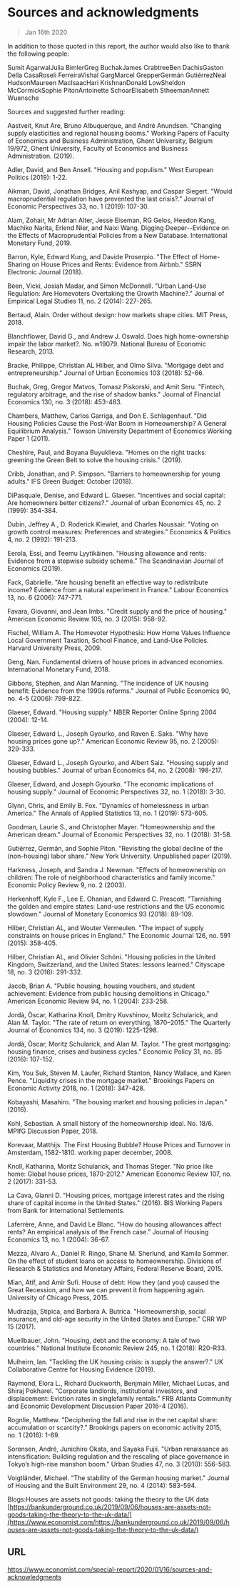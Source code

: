 # Sources and acknowledgments

> Jan 16th 2020

In addition to those quoted in this report, the author would also like to thank the following people:

Sumit AgarwalJulia BimlerGreg BuchakJames CrabtreeBen DachisGaston Della CasaRoseli FerreiraVishal GargMarcel GrepperGermán GutiérrezNeal HudsonMaureen MacIsaacHari KrishnanDonald LowSheldon McCormickSophie PitonAntoinette SchoarElisabeth StheemanAnnett Wuensche

Sources and suggested further reading:

Aastveit, Knut Are, Bruno Albuquerque, and André Anundsen. "Changing supply elasticities and regional housing booms." Working Papers of Faculty of Economics and Business Administration, Ghent University, Belgium 19/972, Ghent University, Faculty of Economics and Business Administration. (2019).

Adler, David, and Ben Ansell. "Housing and populism." West European Politics (2019): 1-22.

Aikman, David, Jonathan Bridges, Anil Kashyap, and Caspar Siegert. "Would macroprudential regulation have prevented the last crisis?." Journal of Economic Perspectives 33, no. 1 (2019): 107-30.

Alam, Zohair, Mr Adrian Alter, Jesse Eiseman, RG Gelos, Heedon Kang, Machiko Narita, Erlend Nier, and Naixi Wang. Digging Deeper--Evidence on the Effects of Macroprudential Policies from a New Database. International Monetary Fund, 2019.

Barron, Kyle, Edward Kung, and Davide Proserpio. "The Effect of Home-Sharing on House Prices and Rents: Evidence from Airbnb." SSRN Electronic Journal (2018).

Been, Vicki, Josiah Madar, and Simon McDonnell. "Urban Land‐Use Regulation: Are Homevoters Overtaking the Growth Machine?." Journal of Empirical Legal Studies 11, no. 2 (2014): 227-265.

Bertaud, Alain. Order without design: how markets shape cities. MIT Press, 2018.

Blanchflower, David G., and Andrew J. Oswald. Does high home-ownership impair the labor market?. No. w19079. National Bureau of Economic Research, 2013.

Bracke, Philippe, Christian AL Hilber, and Olmo Silva. "Mortgage debt and entrepreneurship." Journal of Urban Economics 103 (2018): 52-66.

Buchak, Greg, Gregor Matvos, Tomasz Piskorski, and Amit Seru. "Fintech, regulatory arbitrage, and the rise of shadow banks." Journal of Financial Economics 130, no. 3 (2018): 453-483.

Chambers, Matthew, Carlos Garriga, and Don E. Schlagenhauf. "Did Housing Policies Cause the Post-War Boom in Homeownership? A General Equilibrium Analysis." Towson University Department of Economics Working Paper 1 (2011).

Cheshire, Paul, and Boyana Buyuklieva. "Homes on the right tracks: greening the Green Belt to solve the housing crisis." (2019).

Cribb, Jonathan, and P. Simpson. "Barriers to homeownership for young adults." IFS Green Budget: October (2018).

DiPasquale, Denise, and Edward L. Glaeser. "Incentives and social capital: Are homeowners better citizens?." Journal of urban Economics 45, no. 2 (1999): 354-384.

Dubin, Jeffrey A., D. Roderick Kiewiet, and Charles Noussair. "Voting on growth control measures: Preferences and strategies." Economics & Politics 4, no. 2 (1992): 191-213.

Eerola, Essi, and Teemu Lyytikäinen. "Housing allowance and rents: Evidence from a stepwise subsidy scheme." The Scandinavian Journal of Economics (2019).

Fack, Gabrielle. "Are housing benefit an effective way to redistribute income? Evidence from a natural experiment in France." Labour Economics 13, no. 6 (2006): 747-771.

Favara, Giovanni, and Jean Imbs. "Credit supply and the price of housing." American Economic Review 105, no. 3 (2015): 958-92.

Fischel, William A. The Homevoter Hypothesis: How Home Values Influence Local Government Taxation, School Finance, and Land-Use Policies. Harvard University Press, 2009.

Geng, Nan. Fundamental drivers of house prices in advanced economies. International Monetary Fund, 2018.

Gibbons, Stephen, and Alan Manning. "The incidence of UK housing benefit: Evidence from the 1990s reforms." Journal of Public Economics 90, no. 4-5 (2006): 799-822.

Glaeser, Edward. "Housing supply." NBER Reporter Online Spring 2004 (2004): 12-14.

Glaeser, Edward L., Joseph Gyourko, and Raven E. Saks. "Why have housing prices gone up?." American Economic Review 95, no. 2 (2005): 329-333.

Glaeser, Edward L., Joseph Gyourko, and Albert Saiz. "Housing supply and housing bubbles." Journal of urban Economics 64, no. 2 (2008): 198-217.

Glaeser, Edward, and Joseph Gyourko. "The economic implications of housing supply." Journal of Economic Perspectives 32, no. 1 (2018): 3-30.

Glynn, Chris, and Emily B. Fox. "Dynamics of homelessness in urban America." The Annals of Applied Statistics 13, no. 1 (2019): 573-605.

Goodman, Laurie S., and Christopher Mayer. "Homeownership and the American dream." Journal of Economic Perspectives 32, no. 1 (2018): 31-58.

Gutiérrez, Germán, and Sophie Piton. "Revisiting the global decline of the (non-housing) labor share." New York University. Unpublished paper (2019).

Harkness, Joseph, and Sandra J. Newman. "Effects of homeownership on children: The role of neighborhood characteristics and family income." Economic Policy Review 9, no. 2 (2003).

Herkenhoff, Kyle F., Lee E. Ohanian, and Edward C. Prescott. "Tarnishing the golden and empire states: Land-use restrictions and the US economic slowdown." Journal of Monetary Economics 93 (2018): 89-109.

Hilber, Christian AL, and Wouter Vermeulen. "The impact of supply constraints on house prices in England." The Economic Journal 126, no. 591 (2015): 358-405.

Hilber, Christian AL, and Olivier Schöni. "Housing policies in the United Kingdom, Switzerland, and the United States: lessons learned." Cityscape 18, no. 3 (2016): 291-332.

Jacob, Brian A. "Public housing, housing vouchers, and student achievement: Evidence from public housing demolitions in Chicago." American Economic Review 94, no. 1 (2004): 233-258.

Jordà, Òscar, Katharina Knoll, Dmitry Kuvshinov, Moritz Schularick, and Alan M. Taylor. "The rate of return on everything, 1870–2015." The Quarterly Journal of Economics 134, no. 3 (2019): 1225-1298.

Jordà, Òscar, Moritz Schularick, and Alan M. Taylor. "The great mortgaging: housing finance, crises and business cycles." Economic Policy 31, no. 85 (2016): 107-152.

Kim, You Suk, Steven M. Laufer, Richard Stanton, Nancy Wallace, and Karen Pence. "Liquidity crises in the mortgage market." Brookings Papers on Economic Activity 2018, no. 1 (2018): 347-428.

Kobayashi, Masahiro. "The housing market and housing policies in Japan." (2016).

Kohl, Sebastian. A small history of the homeownership ideal. No. 18/6. MPIfG Discussion Paper, 2018.

Korevaar, Matthijs. The First Housing Bubble? House Prices and Turnover in Amsterdam, 1582-1810. working paper december, 2008.

Knoll, Katharina, Moritz Schularick, and Thomas Steger. "No price like home: Global house prices, 1870-2012." American Economic Review 107, no. 2 (2017): 331-53.

La Cava, Gianni D. "Housing prices, mortgage interest rates and the rising share of capital income in the United States." (2016). BIS Working Papers from Bank for International Settlements.

Laferrère, Anne, and David Le Blanc. "How do housing allowances affect rents? An empirical analysis of the French case." Journal of Housing Economics 13, no. 1 (2004): 36-67.

Mezza, Alvaro A., Daniel R. Ringo, Shane M. Sherlund, and Kamila Sommer. On the effect of student loans on access to homeownership. Divisions of Research & Statistics and Monetary Affairs, Federal Reserve Board, 2015.

Mian, Atif, and Amir Sufi. House of debt: How they (and you) caused the Great Recession, and how we can prevent it from happening again. University of Chicago Press, 2015.

Mudrazija, Stipica, and Barbara A. Butrica. "Homeownership, social insurance, and old-age security in the United States and Europe." CRR WP 15 (2017).

Muellbauer, John. "Housing, debt and the economy: A tale of two countries." National Institute Economic Review 245, no. 1 (2018): R20-R33.

Mulheirn, Ian. "Tackling the UK housing crisis: is supply the answer?." UK Collaborative Centre for Housing Evidence (2019).

Raymond, Elora L., Richard Duckworth, Benjmain Miller, Michael Lucas, and Shiraj Pokharel. "Corporate landlords, institutional investors, and displacement: Eviction rates in singlefamily rentals." FRB Atlanta Community and Economic Development Discussion Paper 2016-4 (2016).

Rognlie, Matthew. "Deciphering the fall and rise in the net capital share: accumulation or scarcity?." Brookings papers on economic activity 2015, no. 1 (2016): 1-69.

Sorensen, André, Junichiro Okata, and Sayaka Fujii. "Urban renaissance as intensification: Building regulation and the rescaling of place governance in Tokyo’s high-rise manshon boom." Urban Studies 47, no. 3 (2010): 556-583.

Voigtländer, Michael. "The stability of the German housing market." Journal of Housing and the Built Environment 29, no. 4 (2014): 583-594.

Blogs:Houses are assets not goods: taking the theory to the UK data [https://bankunderground.co.uk/2019/09/06/houses-are-assets-not-goods-taking-the-theory-to-the-uk-data/](https://www.economist.com/https://bankunderground.co.uk/2019/09/06/houses-are-assets-not-goods-taking-the-theory-to-the-uk-data/)

## URL

https://www.economist.com/special-report/2020/01/16/sources-and-acknowledgments
